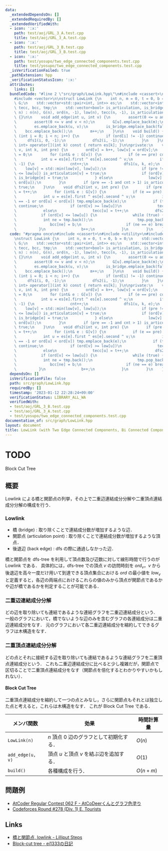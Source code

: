 ```yaml
---
data:
  _extendedDependsOn: []
  _extendedRequiredBy: []
  _extendedVerifiedWith:
  - icon: ':x:'
    path: test/aoj/GRL_3_A.test.cpp
    title: test/aoj/GRL_3_A.test.cpp
  - icon: ':x:'
    path: test/aoj/GRL_3_B.test.cpp
    title: test/aoj/GRL_3_B.test.cpp
  - icon: ':x:'
    path: test/yosupo/two_edge_connected_components.test.cpp
    title: test/yosupo/two_edge_connected_components.test.cpp
  _isVerificationFailed: true
  _pathExtension: hpp
  _verificationStatusIcon: ':x:'
  attributes:
    links: []
  bundledCode: "#line 2 \"src/graph/LowLink.hpp\"\n#include <cassert>\n#include <utility>\n\
    #include <vector>\n\nstruct LowLink {\n    int n, m = 0, t = 0, b = 0;\n    std::vector<std::vector<int>>\
    \ G;\n    std::vector<std::pair<int, int>> es;\n    std::vector<int> ord, low,\
    \ tecc, bcc, tmp;\n    std::vector<bool> is_articulation, is_bridge;\n\n    LowLink(int\
    \ n) : n(n), G(n), ord(n, -1), low(n), tecc(n, -1), is_articulation(n, false)\
    \ {}\n\n    void add_edge(int u, int v) {\n        assert(0 <= u and u < n);\n\
    \        assert(0 <= v and v < n);\n        G[u].emplace_back(m);\n        G[v].emplace_back(m);\n\
    \        es.emplace_back(u, v);\n        is_bridge.emplace_back(false);\n    \
    \    bcc.emplace_back();\n        m++;\n    }\n\n    void build() {\n        for\
    \ (int i = 0; i < n; i++) {\n            if (ord[i] != -1) continue;\n       \
    \     dfs1(i, 0, -1);\n            dfs2(i, -1);\n        }\n    }\n\n    std::pair<int,\
    \ int> operator[](int k) const { return es[k]; }\n\nprivate:\n    void dfs1(int\
    \ v, int k, int pre) {\n        ord[v] = k++, low[v] = ord[v];\n        int cnt\
    \ = 0;\n        for (int& e : G[v]) {\n            if (e == pre) continue;\n \
    \           int u = es[e].first ^ es[e].second ^ v;\n            if (ord[u] ==\
    \ -1) {\n                cnt++;\n                dfs1(u, k, e);\n            \
    \    low[v] = std::min(low[v], low[u]);\n                if (pre != -1 and ord[v]\
    \ <= low[u]) is_articulation[v] = true;\n                if (ord[v] < low[u])\
    \ is_bridge[e] = true;\n            } else\n                low[v] = std::min(low[v],\
    \ ord[u]);\n        }\n        if (pre == -1 and cnt > 1) is_articulation[v] =\
    \ true;\n    }\n\n    void dfs2(int v, int pre) {\n        if (pre == -1) tecc[v]\
    \ = t++;\n        for (int& e : G[v]) {\n            if (e == pre) continue;\n\
    \            int u = es[e].first ^ es[e].second ^ v;\n            if (tecc[u]\
    \ == -1 or ord[u] < ord[v]) tmp.emplace_back(e);\n            if (tecc[u] >= 0)\
    \ continue;\n            if (ord[v] >= low[u])\n                tecc[u] = tecc[v];\n\
    \            else\n                tecc[u] = t++;\n            dfs2(u, e);\n \
    \           if (ord[v] <= low[u]) {\n                while (true) {\n        \
    \            int ne = tmp.back();\n                    tmp.pop_back();\n     \
    \               bcc[ne] = b;\n                    if (ne == e) break;\n      \
    \          }\n                b++;\n            }\n        }\n    }\n};\n"
  code: "#pragma once\n#include <cassert>\n#include <utility>\n#include <vector>\n\
    \nstruct LowLink {\n    int n, m = 0, t = 0, b = 0;\n    std::vector<std::vector<int>>\
    \ G;\n    std::vector<std::pair<int, int>> es;\n    std::vector<int> ord, low,\
    \ tecc, bcc, tmp;\n    std::vector<bool> is_articulation, is_bridge;\n\n    LowLink(int\
    \ n) : n(n), G(n), ord(n, -1), low(n), tecc(n, -1), is_articulation(n, false)\
    \ {}\n\n    void add_edge(int u, int v) {\n        assert(0 <= u and u < n);\n\
    \        assert(0 <= v and v < n);\n        G[u].emplace_back(m);\n        G[v].emplace_back(m);\n\
    \        es.emplace_back(u, v);\n        is_bridge.emplace_back(false);\n    \
    \    bcc.emplace_back();\n        m++;\n    }\n\n    void build() {\n        for\
    \ (int i = 0; i < n; i++) {\n            if (ord[i] != -1) continue;\n       \
    \     dfs1(i, 0, -1);\n            dfs2(i, -1);\n        }\n    }\n\n    std::pair<int,\
    \ int> operator[](int k) const { return es[k]; }\n\nprivate:\n    void dfs1(int\
    \ v, int k, int pre) {\n        ord[v] = k++, low[v] = ord[v];\n        int cnt\
    \ = 0;\n        for (int& e : G[v]) {\n            if (e == pre) continue;\n \
    \           int u = es[e].first ^ es[e].second ^ v;\n            if (ord[u] ==\
    \ -1) {\n                cnt++;\n                dfs1(u, k, e);\n            \
    \    low[v] = std::min(low[v], low[u]);\n                if (pre != -1 and ord[v]\
    \ <= low[u]) is_articulation[v] = true;\n                if (ord[v] < low[u])\
    \ is_bridge[e] = true;\n            } else\n                low[v] = std::min(low[v],\
    \ ord[u]);\n        }\n        if (pre == -1 and cnt > 1) is_articulation[v] =\
    \ true;\n    }\n\n    void dfs2(int v, int pre) {\n        if (pre == -1) tecc[v]\
    \ = t++;\n        for (int& e : G[v]) {\n            if (e == pre) continue;\n\
    \            int u = es[e].first ^ es[e].second ^ v;\n            if (tecc[u]\
    \ == -1 or ord[u] < ord[v]) tmp.emplace_back(e);\n            if (tecc[u] >= 0)\
    \ continue;\n            if (ord[v] >= low[u])\n                tecc[u] = tecc[v];\n\
    \            else\n                tecc[u] = t++;\n            dfs2(u, e);\n \
    \           if (ord[v] <= low[u]) {\n                while (true) {\n        \
    \            int ne = tmp.back();\n                    tmp.pop_back();\n     \
    \               bcc[ne] = b;\n                    if (ne == e) break;\n      \
    \          }\n                b++;\n            }\n        }\n    }\n};\n"
  dependsOn: []
  isVerificationFile: false
  path: src/graph/LowLink.hpp
  requiredBy: []
  timestamp: '2023-01-12 22:28:24+09:00'
  verificationStatus: LIBRARY_ALL_WA
  verifiedWith:
  - test/aoj/GRL_3_B.test.cpp
  - test/aoj/GRL_3_A.test.cpp
  - test/yosupo/two_edge_connected_components.test.cpp
documentation_of: src/graph/LowLink.hpp
layout: document
title: LowLink (with Two Edge Connected Components, Bi Connected Components)
---
```


# TODO
Block Cut Tree

## 概要
Lowlink による橋と関節点の列挙，その上で二重辺連結成分分解や二重頂点連結成分分解の構成を行う．

### Lowlink
- 橋 (bridge) : 取り除くことで連結成分数が増加するような辺．
- 関節点 (articulation point) : 取り除くことで連結成分数が増加するような頂点．
- 後退辺 (back edge) : dfs の際に通過しなかった辺．

橋と関節点を dfs-tree を利用して頂点数及び辺数に対して線形時間で行うのが Lowlink である．
具体的には，dfs-tree での頂点 $v$ の訪問時刻を $ord_v$，$v$ から後退辺を高々一度だけ用いて到達できる頂点集合における $ord$ の最小値を $low_v$ と定義すると，各辺の両端点におけるこれらの値のみから頂点が関節点であるかや辺が橋であるかを判定することが可能である．

### 二重辺連結成分分解
どの辺を取り除いても連結であるような連結グラフを二重辺連結成分という．
一般のグラフにおいて，橋でないような辺のみを含むグラフの各連結成分は二重辺連結成分をなす．
元のグラフにおいて各二重辺連結成分を縮約してできるグラフは木構造をなす．

### 二重頂点連結成分分解
どの点とそれに接続する辺を取り除いても連結であるような連結グラフを二重頂点連結成分という．
これも二重辺連結成分に比べると少し複雑だが，関節点で区切ることで二重頂点連結成分をなす（関節点を倍化するとわかりやすいかもしれない）．

#### Block Cut Tree
二重頂点連結成分を縮約して一つの点とみなし，さらに関節点もそれとは独立した点と考えると，これらは木構造をなす．
これが Block Cut Tree である．

| メンバ関数       | 効果                                      | 時間計算量 |
| ---------------- | ----------------------------------------- | ---------- |
| `LowLink(n)`     | $n$ 頂点 $0$ 辺のグラフとして初期化する． | $O(n)$     |
| `add_edge(u, v)` | 頂点 $u$ と頂点 $v$ を結ぶ辺を追加する．  | $O(1)$     |
| `build()`        | 各種構成を行う．                          | $O(n + m)$ |

## 問題例
- [AtCoder Regular Contest 062 F - AtCoDeerくんとグラフ色塗り](https://atcoder.jp/contests/arc062/tasks/arc062_d)
- [Codeforces Round #278 (Div. 1) E. Tourists](https://codeforces.com/contest/487/problem/E)

## Links
- [橋と関節点, lowlink - Lilliput Steps](https://kagamiz.hatenablog.com/entry/2013/10/05/005213)
- [Block-cut tree - ei1333の日記](https://ei1333.hateblo.jp/entry/2020/03/25/010057)